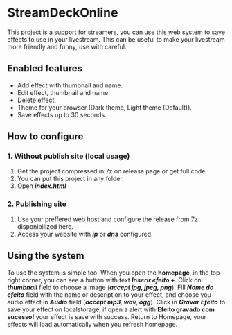 # StreamDeckOnline

This project is a support for streamers, you can use this web system to save effects to use in your livestream. This can be useful to make your livestream more friendly and funny, use with careful.

## Enabled features

* Add effect with thumbnail and name.
* Edit effect, thumbnail and name.
* Delete effect. 
* Theme for your browser (Dark theme, Light theme (Default)).
* Save effects up to 30 seconds.

## How to configure
### 1. Without publish site (local usage)
1. Get the project compressed in 7z on release page or get full code.
2. You can put this project in any folder.
3. Open ***index.html***

### 2. Publishing site
1. Use your preffered web host and configure the release from 7z disponibilized here.
2. Access your website with ***ip*** or ***dns*** configured.

## Using the system
To use the system is simple too. When you open the **homepage**, in the top-right corner, you can see a button with text ***Inserir efeito +***. Click on ***thumbnail*** field to choose a image (***accept jpg, jpeg, png***).
Fill ***Nome do efeito*** field with the name or description to your effect, and choose you audio effect in ***Audio*** field (***accept mp3, wav, ogg***). Click in ***Gravar Efeito*** to save your effect on localstorage, if open a alert with **Efeito gravado com sucesso!** your effect is save with success.
Return to Homepage, your effects will load automatically when you refresh homepage. 
